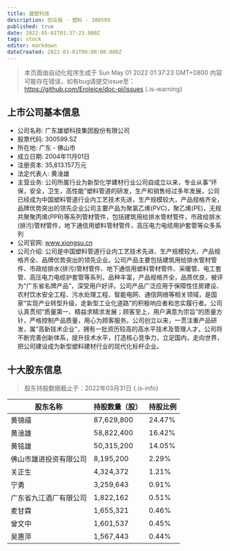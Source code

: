 ```yaml
---
title: 雄塑科技
description: 创业板 - 塑料 - 300599
published: true
date: 2022-05-01T01:37:23.000Z
tags: stock
editor: markdown
dateCreated: 2022-01-01T00:00:00.000Z
---
```


> 本页面由自动化程序生成于 Sun May 01 2022 01:37:23 GMT+0800
> 内容可能存在错误，如有bug请提交issue至：https://github.com/Eroleice/doc-pi/issues
{.is-warning}

## 上市公司基本信息
- 公司名称: 广东雄塑科技集团股份有限公司
- 股票代码: 300599.SZ
- 所在地: 广东 - 佛山市
- 成立日期: 2004年11月01日
- 注册资本: 35,813.157万元
- 法定代表人: 黄淦雄
- 主营业务: 公司所属行业为新型化学建材行业公司自成立以来，专业从事“环保，安全，卫生，高性能”塑料管道的研发，生产和销售经过多年发展，公司已经成为中国塑料管道行业内工艺技术先进，生产规模较大，产品规格齐全，品牌优势突出的领先企业公司主要产品为聚氯乙烯(PVC)，聚乙烯(PE)，无规共聚聚丙烯(PPR)等系列管材管件，包括建筑用给排水管材管件，市政给排水(排污)管材管件，地下通信用塑料管材管件，高压电力电缆用护套管等众多系列
- 公司官网: www.xiongsu.cn
- 公司介绍: 公司是中国塑料管道行业内工艺技术先进、生产规模较大、产品规格齐全、品牌优势突出的领先企业。公司产品主要包括建筑用给排水管材管件、市政给排水(排污)管材管件、地下通信用塑料管材管件、采暖管、电工套管、高压电力电缆护套管等系列，品种丰富，产品规格齐全，品质优良，被评为“广东省名牌产品”，深受用户好评。公司产品广泛应用于保障性住房建设、农村饮水安全工程、污水处理工程、智能电网、通信网络等相关领域，是国家“实现产业转型升级，走新型工业化道路”的积极响应者和忠实履行者。公司认真贯彻“质量第一、精益求精求发展；顾客至上，用户满意为宗旨”的质量方针，严格控制产品质量，用心为顾客服务。公司创立以来，一贯注重产品研发，属“高新技术企业”，拥有一批资历较高的高水平技术及管理人才。公司将不断完善创新体系，提升技术水平，打造核心竞争力，立足国内，走向世界，把公司建设成为新型塑料建材行业的现代化标杆企业。


## 十大股东信息
> 股东持股数据截止于：2022年03月31日
{.is-info}

| 股东名称 | 持股数量（股） | 持股比例 |
| --- | --- | --- |
| 黄锦禧 | 87,629,800 | 24.47% |
| 黄淦雄 | 58,822,400 | 16.42% |
| 黄铭雄 | 50,315,200 | 14.05% |
| 佛山市雄进投资有限公司 | 8,195,200 | 2.29% |
| 关正生 | 4,324,372 | 1.21% |
| 宁勇 | 3,259,643 | 0.91% |
| 广东省九江酒厂有限公司 | 1,822,162 | 0.51% |
| 麦甘霖 | 1,655,321 | 0.46% |
| 曾文中 | 1,601,537 | 0.45% |
| 吴惠萍 | 1,567,443 | 0.44% |




